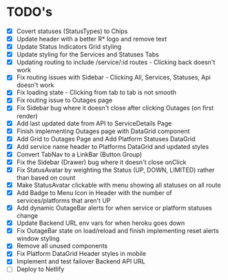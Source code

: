 # TODO's
- [x] Covert statuses (StatusTypes) to Chips
- [x] Update header with a better R* logo and remove text
- [x] Update Status Indicators Grid styling
- [x] Update styling for the Services and Statuses Tabs
- [x] Updating routing to include /service/:id routes  - Clicking back doesn't work
- [x] Fix routing issues with Sidebar - Clicking All, Services, Statuses, Api doesn't work 
- [x] Fix loading state - Clicking from tab to tab is not smooth
- [x] Fix routing issue to Outages page
- [x] Fix Sidebar bug where it doesn't close after clicking Outages (on first render)
- [x] Add last updated date from API to ServiceDetails Page
- [x] Finish implementing Outages page with DataGrid component
- [x] Add Grid to Outages Page and Add Platform Statuses DataGrid
- [x] Add service name header to Platforms DataGrid and updated styles
- [x] Convert TabNav to a LinkBar (Button Group) 
- [x] Fix the Sidebar (Drawer) bug where it doesn't close onClick
- [x] Fix StatusAvatar by weighting the Status (UP, DOWN, LIMITED) rather than based on count
- [x] Make StatusAvatar clickable with menu showing all statuses on all route
- [x] Add Badge to Menu Icon in Header with the number of services/platforms that aren't UP
- [x] Add dynamic OutageBar alerts for when service or platform statuses change
- [x] Update Backend URL env vars for when heroku goes down
- [x] Fix OutageBar state on load/reload and finish implementing reset alerts window styling
- [x] Remove all unused components
- [x] Fix Platform DataGrid Header styles in mobile
- [x] Implement and test failover Backend API URL
- [ ] Deploy to Netlify